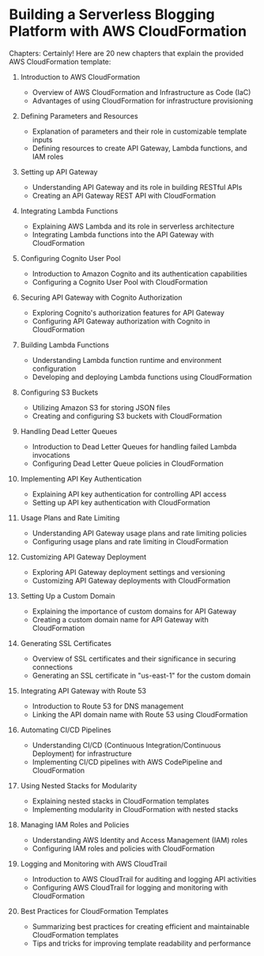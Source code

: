 # Building a Serverless Blogging Platform with AWS CloudFormation

Chapters:
Certainly! Here are 20 new chapters that explain the provided AWS CloudFormation template:

1. Introduction to AWS CloudFormation
   - Overview of AWS CloudFormation and Infrastructure as Code (IaC)
   - Advantages of using CloudFormation for infrastructure provisioning

2. Defining Parameters and Resources
   - Explanation of parameters and their role in customizable template inputs
   - Defining resources to create API Gateway, Lambda functions, and IAM roles

3. Setting up API Gateway
   - Understanding API Gateway and its role in building RESTful APIs
   - Creating an API Gateway REST API with CloudFormation

4. Integrating Lambda Functions
   - Explaining AWS Lambda and its role in serverless architecture
   - Integrating Lambda functions into the API Gateway with CloudFormation

5. Configuring Cognito User Pool
   - Introduction to Amazon Cognito and its authentication capabilities
   - Configuring a Cognito User Pool with CloudFormation

6. Securing API Gateway with Cognito Authorization
   - Exploring Cognito's authorization features for API Gateway
   - Configuring API Gateway authorization with Cognito in CloudFormation

7. Building Lambda Functions
   - Understanding Lambda function runtime and environment configuration
   - Developing and deploying Lambda functions using CloudFormation

8. Configuring S3 Buckets
   - Utilizing Amazon S3 for storing JSON files
   - Creating and configuring S3 buckets with CloudFormation

9. Handling Dead Letter Queues
   - Introduction to Dead Letter Queues for handling failed Lambda invocations
   - Configuring Dead Letter Queue policies in CloudFormation

10. Implementing API Key Authentication
    - Explaining API key authentication for controlling API access
    - Setting up API key authentication with CloudFormation

11. Usage Plans and Rate Limiting
    - Understanding API Gateway usage plans and rate limiting policies
    - Configuring usage plans and rate limiting in CloudFormation

12. Customizing API Gateway Deployment
    - Exploring API Gateway deployment settings and versioning
    - Customizing API Gateway deployments with CloudFormation

13. Setting Up a Custom Domain
    - Explaining the importance of custom domains for API Gateway
    - Creating a custom domain name for API Gateway with CloudFormation

14. Generating SSL Certificates
    - Overview of SSL certificates and their significance in securing connections
    - Generating an SSL certificate in "us-east-1" for the custom domain

15. Integrating API Gateway with Route 53
    - Introduction to Route 53 for DNS management
    - Linking the API domain name with Route 53 using CloudFormation

16. Automating CI/CD Pipelines
    - Understanding CI/CD (Continuous Integration/Continuous Deployment) for infrastructure
    - Implementing CI/CD pipelines with AWS CodePipeline and CloudFormation

17. Using Nested Stacks for Modularity
    - Explaining nested stacks in CloudFormation templates
    - Implementing modularity in CloudFormation with nested stacks

18. Managing IAM Roles and Policies
    - Understanding AWS Identity and Access Management (IAM) roles
    - Configuring IAM roles and policies with CloudFormation

19. Logging and Monitoring with AWS CloudTrail
    - Introduction to AWS CloudTrail for auditing and logging API activities
    - Configuring AWS CloudTrail for logging and monitoring with CloudFormation

20. Best Practices for CloudFormation Templates
    - Summarizing best practices for creating efficient and maintainable CloudFormation templates
    - Tips and tricks for improving template readability and performance